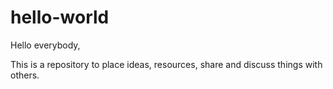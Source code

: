 # hello-world
Hello everybody,

This is a repository to place ideas, resources, share and discuss things with others.

